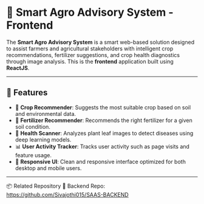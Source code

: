 # 🌾 Smart Agro Advisory System - Frontend

The **Smart Agro Advisory System** is a smart web-based solution designed to assist farmers and agricultural stakeholders with intelligent crop recommendations, fertilizer suggestions, and crop health diagnostics through image analysis. This is the **frontend** application built using **ReactJS**.

---

## 🚀 Features

- 🌱 **Crop Recommender**: Suggests the most suitable crop based on soil and environmental data.
- 🧪 **Fertilizer Recommender**: Recommends the right fertilizer for a given soil condition.
- 🧠 **Health Scanner**: Analyzes plant leaf images to detect diseases using deep learning models.
- 📊 **User Activity Tracker**: Tracks user activity such as page visits and feature usage.
- 📱 **Responsive UI**: Clean and responsive interface optimized for both desktop and mobile users.

---

  📦 Related Repository
🔗 Backend Repo: https://github.com/Sivajothi015/SAAS-BACKEND




